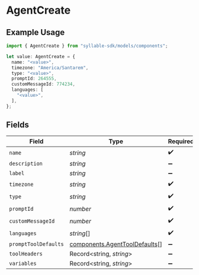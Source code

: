 # AgentCreate

## Example Usage

```typescript
import { AgentCreate } from "syllable-sdk/models/components";

let value: AgentCreate = {
  name: "<value>",
  timezone: "America/Santarem",
  type: "<value>",
  promptId: 264555,
  customMessageId: 774234,
  languages: [
    "<value>",
  ],
};
```

## Fields

| Field                                                                          | Type                                                                           | Required                                                                       | Description                                                                    |
| ------------------------------------------------------------------------------ | ------------------------------------------------------------------------------ | ------------------------------------------------------------------------------ | ------------------------------------------------------------------------------ |
| `name`                                                                         | *string*                                                                       | :heavy_check_mark:                                                             | N/A                                                                            |
| `description`                                                                  | *string*                                                                       | :heavy_minus_sign:                                                             | N/A                                                                            |
| `label`                                                                        | *string*                                                                       | :heavy_minus_sign:                                                             | N/A                                                                            |
| `timezone`                                                                     | *string*                                                                       | :heavy_check_mark:                                                             | N/A                                                                            |
| `type`                                                                         | *string*                                                                       | :heavy_check_mark:                                                             | N/A                                                                            |
| `promptId`                                                                     | *number*                                                                       | :heavy_check_mark:                                                             | N/A                                                                            |
| `customMessageId`                                                              | *number*                                                                       | :heavy_check_mark:                                                             | N/A                                                                            |
| `languages`                                                                    | *string*[]                                                                     | :heavy_check_mark:                                                             | N/A                                                                            |
| `promptToolDefaults`                                                           | [components.AgentToolDefaults](../../models/components/agenttooldefaults.md)[] | :heavy_minus_sign:                                                             | N/A                                                                            |
| `toolHeaders`                                                                  | Record<string, *string*>                                                       | :heavy_minus_sign:                                                             | N/A                                                                            |
| `variables`                                                                    | Record<string, *string*>                                                       | :heavy_minus_sign:                                                             | N/A                                                                            |